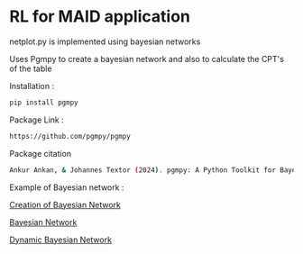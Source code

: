 # RL for MAID application

netplot.py is implemented using bayesian networks

Uses Pgmpy to create a bayesian network and also to calculate the CPT's of the table

Installation : 

```bash
pip install pgmpy
```
Package Link : 
```bash
https://github.com/pgmpy/pgmpy
```
Package citation 

```bash
Ankur Ankan, & Johannes Textor (2024). pgmpy: A Python Toolkit for Bayesian Networks. Journal of Machine Learning Research, 25(265), 1–8.
```
Example of Bayesian network :

<a href="https://pgmpy.org/examples/Creating%20a%20Discrete%20Bayesian%20Network.html"> Creation of Bayesian Network</a>

<a href="https://pgmpy.org/models/bayesiannetwork.html">Bayesian Network</a>

<a href="https://pgmpy.org/models/dbn.html"> Dynamic Bayesian Network</a>
